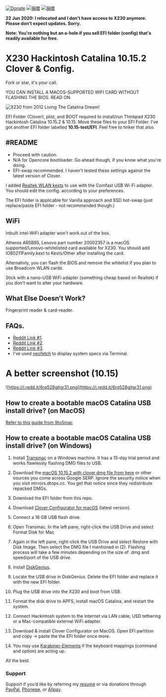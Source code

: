 [![Donate](https://img.shields.io/badge/Donate-PayPal-green.svg)](https://www.paypal.me/mighil) [![捐赠](https://img.shields.io/badge/%E6%8D%90%E8%B5%A0-%E6%94%AF%E4%BB%98%E5%AE%9D-blue)](https://res.cloudinary.com/mighil/image/upload/v1578647638/donate-to-mighil.png) [![捐赠](https://img.shields.io/badge/%E6%8D%90%E8%B5%A0-%E5%BE%AE%E4%BF%A1-green)](https://res.cloudinary.com/mighil/image/upload/v1578647638/donate-to-mighil.png)

**22 Jun 2020: I relocated and I don't have access to X230 anymore. Please don't expect updates. Sorry.**

**Note: You're nothing but an a-hole if you sell EFI folder (config) that's readily available for free.**

# X230 Hackintosh Catalina 10.15.2 Clover & Config.

Fork or star, it's your call. 

YOU CAN INSTALL A MACOS-SUPPORTED WIFI CARD WITHOUT FLASHING THE BIOS. READ ON.

![X230 from 2012 Living The Catalina Dream!](https://i.redd.it/2vvckrfosi941.jpg)

EFI Folder (Clover), plist, and BOOT required to install/run Thinkpad X230 Hackintosh Catalina 10.15.2 & 10.15. Move these files to your EFI Folder. I've got another EFI folder labelled **10.15-test/EFI**. Feel free to tinker that also. 

## #README

- Proceed with caution.
- N/A for Opencore bootloader. Go ahead though, if you know what you're doing. 
- EFI-swap recommended. I haven't tested these settings against the latest version of Clover.

I added [Realtek WLAN kexts](https://github.com/chris1111/Wireless-USB-Adapter-Clover) to use with the Comfast USB Wi-Fi adapter. You should edit the config. according to your preferences. 

The EFI folder is applicable for Vanilla approach and SSD hot-swap (just replace/paste EFI folder - not recommended though.) 

## WiFi

Inbuilt intel-WiFi adapter won't work out of the box.

Atheros AR5B95, Lenovo part number 20002357 is a macOS supported/Lenovo-whitelisted card available for X230. You should add IO80211Family.kext to Kexts/Other after installing the card.

Alternativly, you can flash the BIOS and remove the whitelist if you plan to use Broadcom WLAN cards.

Stick with a nano-USB WiFi adapter (something cheap based on Realtek) if you don't want to alter your hardware.

## What Else Doesn’t Work? 

Fingerprint reader & card-reader.

## FAQs. 

- [Reddit Link #1](https://www.reddit.com/r/hackintosh/comments/dfdf3l/x230_from_2012_living_the_catalina_dream/).
- [Reddit Link #2](https://www.reddit.com/r/thinkpad/comments/elqbd5/mighty_x230_still_got_game_catalina_10152/).
- [Reddit Link #3](https://www.reddit.com/r/hackintosh/comments/elqd6k/almost_perfect_thinkpad_x230_running_catalina/).
- I've used [neofetch](https://github.com/dylanaraps/neofetch) to display system specs via Terminal.

# A better screenshot (10.15)

![https://i.redd.it/6rq528gjtgr31.png](https://i.redd.it/6rq528gjtgr31.png)

## How to create a bootable macOS Catalina USB install drive? (on MacOS)

[Refer to this guide from 9to5mac](https://9to5mac.com/2019/06/27/how-to-create-a-bootable-macos-catalina-10-15-usb-install-drive-video/)

## How to create a bootable macOS Catalina USB install drive? (on Windows)

1. Install [Transmac](https://www.acutesystems.com/scrtm.htm) on a Windows machine. It has a 15-day trial period and works flawlessly flashing DMG files to USB.

2. Download the [macOS 10.15.2 with clover dmg file from here](https://mirrors.dtops.cc/iso/MacOS/daliansky_macos/) or other sources you come across Google SERP. Ignore the security notice when you visit mirrors.dtops.cc. You get that notice since they redistribute repacked DMGs.

3. Download the EFI folder from this repo.

4. Download [Clover Configurator for macOS](https://mackie100projects.altervista.org/download-clover-configurator/) (latest version).

5. Connect a 16 GB USB flash drive.

6. Open Transmac. In the left pane, right-click the USB Drive and select Format Disk for Mac

7. Again in the left pane, right-click the USB Drive and select Restore with Disk Image. Then select the DMG file I mentioned in (2). Flashing process will take a few minutes depending on the size of .dmg and speed/port of the USB drive.

8. Install [DiskGenius](https://www.diskgenius.com/).

9. Locate the USB drive in DiskGenius. Delete the EFI folder and replace it with the new EFI folder. 

10. Plug the USB drive into the X230 and boot from USB.

11. Format the disk drive to APFS, install macOS Catalina, and restart the system.

12. Connect Hackintosh system to the Internet via LAN cable, USD tethering or a Mac-compatible external WiFi adapter.

13. Download & install Clover Configurator on MacOS. Open EFI partition and copy -> paste the the EFI folder once more. 

14. You may use [Karabiner-Elements](https://pqrs.org/osx/karabiner/) if the keyboard mappings (command and option) are acting up.

All the best.

### Support

Support if you’d like by referring my [resume](https://migftw.com/mp.pdf) or via donations through [PayPal](https://www.paypal.com/paypalme/mighil), [Phonepe](https://res.cloudinary.com/mighil/image/upload/v1589876497/phonepe_jtv6mp.png), or [Alipay](https://migftw.com/wp-content/uploads/2019/02/mighil-weixin-pay.jpg).

